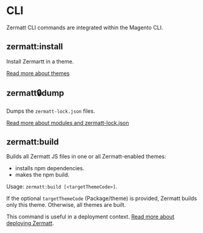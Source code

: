 # CLI

Zermatt CLI commands are integrated within the Magento CLI.

## zermatt:install

Install Zermartt in a theme.

[Read more about themes](./themes)

## zermatt:lock:dump

Dumps the `zermatt-lock.json` files.

[Read more about modules and zermatt-lock.json](./modules)

## zermatt:build

Builds all Zermatt JS files in one or all Zermatt-enabled themes:

- installs npm dependencies.
- makes the npm build.

Usage: `zermatt:build [<targetThemeCode>]`.

If the optional `targetThemeCode` (Package/theme) is provided, Zermatt builds only this theme. Otherwise, all themes are built. 

This command is useful in a deployment context. [Read more about deploying Zermatt](../deployment).
